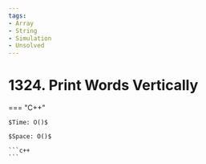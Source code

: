 ```yaml
---
tags:
- Array
- String
- Simulation
- Unsolved
---
```



# 1324. Print Words Vertically

=== "C++"

    $Time: O()$

    $Space: O()$

    ```c++
    ```